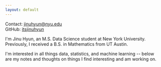 ```yaml
---
layout: default
---
```


Contact: jinuhyun@nyu.edu  
GitHub: [itsjinuhyun](https://github.com/itsjinuhyun)  

I'm Jinu Hyun, an M.S. Data Science student at New York University. Previously, I received a B.S. in Mathematics from UT Austin.

I'm interested in all things data, statistics, and machine learning -- below are my notes and thoughts on things I find interesting and am working on.


